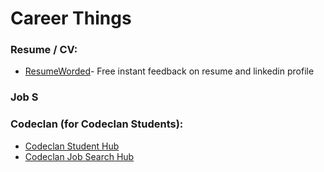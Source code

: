 # Career Things

### Resume / CV:  
- [ResumeWorded](https://resumeworded.com/)- Free instant feedback on resume and linkedin profile

### Job S

### Codeclan (for Codeclan Students):  
- [Codeclan Student Hub](https://codeclan.com/students/)
- [Codeclan Job Search Hub](https://jobs.codeclan.com/#)

